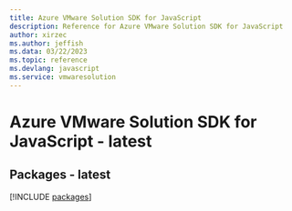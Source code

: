 ```yaml
---
title: Azure VMware Solution SDK for JavaScript
description: Reference for Azure VMware Solution SDK for JavaScript
author: xirzec
ms.author: jeffish
ms.data: 03/22/2023
ms.topic: reference
ms.devlang: javascript
ms.service: vmwaresolution
---
```

# Azure VMware Solution SDK for JavaScript - latest
## Packages - latest
[!INCLUDE [packages](vmware-solution-index.md)]